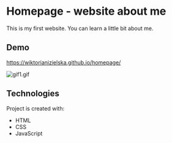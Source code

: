 # Homepage - website about me
This is my first website. You can learn a little bit about me.

## Demo
https://wiktorianizielska.github.io/homepage/

![gif1.gif](https://i.postimg.cc/QtX2CZ93/gif1.gif)

## Technologies
Project is created with:
- HTML
- CSS
- JavaScript

